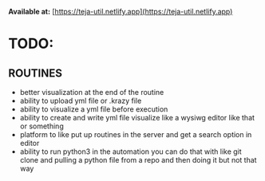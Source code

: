 **Available at:** [https://teja-util.netlify.app](https://teja-util.netlify.app)

# TODO:
## ROUTINES
- better visualization at the end of the routine
- ability to upload yml file or .krazy file
- ability to visualize a yml file before execution
- ability to create and write yml file visualize like a wysiwg editor like that or something
- platform to like put up routines in the server and get a search option in editor
- ability to run python3 in the automation you can do that with like git clone and pulling a python file from a repo and then doing it but not that way
